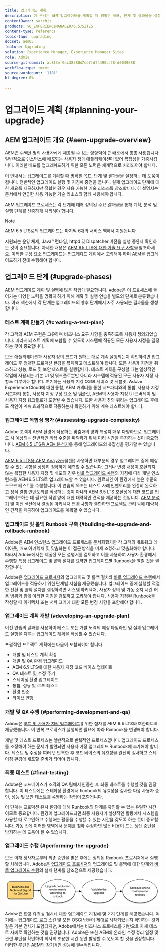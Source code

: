 ```yaml
---
title: 업그레이드 계획
description: 이 문서는 AEM 업그레이드를 계획할 때 명확한 목표, 단계 및 결과물을 설정하는 데 도움이 됩니다.
contentOwner: sarchiz
products: SG_EXPERIENCEMANAGER/6.5/SITES
content-type: reference
topic-tags: upgrading
docset: aem65
feature: Upgrading
solution: Experience Manager, Experience Manager Sites
role: Admin
source-git-commit: ac803ef9ac38380d7ce7fdf4490c428fd0039688
workflow-type: tm+mt
source-wordcount: '1188'
ht-degree: 0%

---
```


# 업그레이드 계획 {#planning-your-upgrade}

## AEM 업그레이드 개요 {#aem-upgrade-overview}

AEM은 수백만 명의 사용자에게 제공될 수 있는 영향력이 큰 배포에서 종종 사용됩니다. 일반적으로 인스턴스에 배포되는 사용자 정의 애플리케이션이 있어 복잡성을 가중시킵니다. 이러한 배포를 업그레이드하기 위한 모든 노력은 체계적으로 처리되어야 합니다.

이 안내서는 업그레이드를 계획할 때 명확한 목표, 단계 및 결과물을 설정하는 데 도움이 됩니다. 전반적인 업그레이드 실행 및 지침에 중점을 둡니다. 실제 업그레이드 단계에 대한 개요를 제공하지만 적합한 경우 사용 가능한 기술 리소스를 참조합니다. 이 설명서는 문서에서 언급한 사용 가능한 기술 리소스와 함께 사용해야 합니다.

AEM 업그레이드 프로세스는 각 단계에 대해 정의된 주요 결과물을 통해 계획, 분석 및 실행 단계를 신중하게 처리해야 합니다.

>[!NOTE]
>
>AEM 6.5 LTS로의 업그레이드는 마지막 6개의 서비스 팩에서 지원됩니다

지원되는 운영 체제, Java™ 런타임, httpd 및 Dispatcher 버전을 실행 중인지 확인하는 것이 중요합니다. 자세한 내용은 [AEM 6.5 LTS에 대한 기술 요구 사항](/help/sites-deploying/technical-requirements.md)을 참조하세요. 이러한 구성 요소 업그레이드는 업그레이드 계획에서 고려해야 하며 AEM을 업그레이드하기 전에 수행해야 합니다.

<!-- Alexandru: drafting for now

## Upgrade Scope and Requirements {#upgrade-scope-requirements}

Below you will find a list of areas that are impacted in a typical AEM Upgrade project:

<table>
 <tbody>
  <tr>
   <td><strong>Component</strong></td>
   <td><strong>Impact</strong></td>
   <td><strong>Description</strong></td>
  </tr>
  <tr>
   <td>Operating System</td>
   <td>Uncertain, but subtle effects</td>
   <td>At the time of the AEM upgrade, it may be time to upgrade the operating system as well and this might have some impact.</td>
  </tr>
  <tr>
   <td>Java&trade; Runtime</td>
   <td>Moderate Impact</td>
   <td>AEM 6.3 requires JRE 1.7.x (64 bit) or later. JRE 1.8 is the only version currently supported by Oracle.</td>
  </tr>
  <tr>
   <td>Hardware</td>
   <td>Moderate Impact</td>
   <td>Online Revision Cleanup requires free<br /> disk space equal to 25% of the repository's size and 15% free heap space<br /> to complete successfully. You may need to upgrade your hardware to<br /> ensure sufficient resources for Online Revision Cleanup to fully<br /> run. Also, if upgrading from a version prior to AEM 6, there<br /> may be additional storage requirements.</td>
  </tr>
  <tr>
   <td>Content Repository (CRX or Oak)</td>
   <td>High Impact</td>
   <td>Starting from version 6.1, AEM does not support CRX2, so a migration to<br /> Oak (CRX3) is required if upgrading from an older version. AEM 6.3 has<br /> implemented a new Segment Node Store that also requires a migration. The<br /> crx2oak tool is used for this purpose.</td>
  </tr>
  <tr>
   <td>AEM Components/Content</td>
   <td>Moderate Impact</td>
   <td><code>/libs</code> and <code>/apps</code> are easily handled through the upgrade, but <code>/etc</code> usually requires some manual reapplication of customizations.</td>
  </tr>
  <tr>
   <td>AEM Services</td>
   <td>Low Impact</td>
   <td>Most AEM core services are tested for upgrade. This is an area of low impact.</td>
  </tr>
  <tr>
   <td>Custom Application Services</td>
   <td>Low to High Impact</td>
   <td>Depending on the application and customization, there may be<br /> dependencies on JVM, operating system versions, and some indexing related<br /> changes, as indexes are not generated automatically in Oak.</td>
  </tr>
  <tr>
   <td>Custom Application Content</td>
   <td>Low to High Impact</td>
   <td>Content that will not be handled through the upgrade can be backed up<br /> before the upgrade takes place and then moved back into the repository.<br /> Most content can be handled through the migration tool.</td>
  </tr>
 </tbody>
</table>

It is important to ensure that you are running a supported operating system, Java&trade; runtime, httpd, and Dispatcher version. For more information, see the [AEM 6.5 Technical Requirements page](/help/sites-deploying/technical-requirements.md). Upgrading these components must be accounted for in your project plan and should take place before upgrading AEM. -->

## 업그레이드 단계 {#upgrade-phases}

AEM 업그레이드 계획 및 실행에 많은 작업이 필요합니다. Adobe은 이 프로세스에 들어가는 다양한 노력을 명확히 하기 위해 계획 및 실행 연습을 별도의 단계로 분류했습니다. 아래 섹션에서 각 단계는 업그레이드의 향후 단계에서 자주 사용되는 결과물을 생성합니다.

<!-- Alexandru:drafting for now

### Planning for Author Training {#planning-for-author-training}

With any new release, there are potential changes to the UI and user workflows that may be introduced. Also, new releases introduce new features that may be beneficial for the business to use. Adobe recommends reviewing the functional changes that have been introduced and organizing a plan to train your users on using them effectively.

![unu_cropped](assets/unu_cropped.png)

New features in AEM 6.5 can be found in [the AEM section of adobe.com](/help/release-notes/release-notes.md). Make sure to note any changes to UIs or product features that are commonly used in your organization. As you look through the new features, also take note of any that can be of value to your organization. After looking through what has changed in AEM 6.5, develop a training plan for your authors. This could involve using freely available resources like the help feature videos or formal training offered through [Adobe Digital Learning Services](https://learning.adobe.com/). -->

### 테스트 계획 만들기 {#creating-a-test-plan}

각 고객의 AEM 구현은 고유하며 비즈니스 요구 사항을 충족하도록 사용자 정의되었습니다. 따라서 테스트 계획에 포함될 수 있도록 시스템에 적용된 모든 사용자 지정을 결정하는 것이 중요합니다.

모든 애플리케이션과 사용자 정의 코드가 원하는 대로 계속 실행되는지 확인하려면 업그레이드 후 정확한 프로덕션 환경을 복제하고 테스트해야 합니다. 모든 사용자 지정을 취소하고 성능, 로드 및 보안 테스트를 실행합니다. 테스트 계획을 구성할 때는 일상적인 작업에 사용되는 기본 UI 및 워크플로뿐만 아니라 시스템에 적용된 모든 사용자 지정 사항도 다루어야 합니다. 여기에는 사용자 지정 OSGI 서비스 및 서블릿, Adobe Experience Cloud에 대한 통합, AEM 커넥터를 통한 서드파티와의 통합, 사용자 지정 서드파티 통합, 사용자 지정 구성 요소 및 템플릿, AEM의 사용자 지정 UI 오버레이 및 사용자 지정 워크플로가 포함될 수 있습니다. 또한 사용자 정의 쿼리는 업그레이드 후에도 색인이 계속 효과적으로 작동하는지 확인하기 위해 계속 테스트해야 합니다.

### 업그레이드 복잡성 평가 {#assessing-upgrade-complexity}

Adobe 고객이 AEM 환경에 적용하는 맞춤화의 양과 특성이 매우 다양하므로, 업그레이드 시 예상되는 전반적인 작업 수준을 파악하기 위해 미리 시간을 투자하는 것이 중요합니다. [AEM 6.5 LTS용 AEM 분석기](/help/sites-deploying/pattern-detector.md)를 통해 업그레이드의 복잡성을 평가할 수 있습니다.

[AEM 6.5 LTS용 AEM Analyzer](/help/sites-deploying/pattern-detector.md)을(를) 사용하면 대부분의 경우 업그레이드 중에 예상할 수 있는 사항을 상당히 정확하게 예측할 수 있습니다. 그러나 변경 내용이 호환되지 않는 복잡한 사용자 지정 및 배포의 경우 [바로 업그레이드 수행](/help/sites-deploying/in-place-upgrade.md)의 지침에 따라 개발 인스턴스를 AEM 6.5 LTS로 업그레이드할 수 있습니다. 완료되면 이 환경에서 높은 수준의 스모크 테스트를 수행합니다. 이 연습의 목표는 테스트 사례 인벤토리를 완전히 완료하고 정식 결함 인벤토리를 작성하는 것이 아니라 AEM 6.5 LTS 호환성에 대한 코드를 업그레이드하는 데 필요한 작업 양에 대한 대략적인 견적을 제공하는 것입니다. [AEM 분석기](/help/sites-deploying/pattern-detector.md) 및 이전 섹션에서 결정된 아키텍처 변경 사항과 결합하면 프로젝트 관리 팀에 대략적인 견적을 제공하여 업그레이드를 계획할 수 있습니다.

### 업그레이드 및 롤백 Runbook 구축 {#building-the-upgrade-and-rollback-runbook}

Adobe은 AEM 인스턴스 업그레이드 프로세스를 문서화했지만 각 고객의 네트워크 레이아웃, 배포 아키텍처 및 맞춤화는 이 접근 방식을 미세 조정하고 맞춤화해야 합니다. 따라서 Adobe에서는 제공된 모든 설명서를 검토하고 이를 사용하여 사용자 환경에서 수행할 특정 업그레이드 및 롤백 절차를 요약한 업그레이드별 Runbook을 알릴 것을 권장합니다.

<!--Alexandru:drafting for now

![runbook-diagram](assets/runbook-diagram.png) -->

Adobe은 [업그레이드 프로시저](/help/sites-deploying/upgrade-procedure.md)의 업그레이드 및 롤백 절차와 [바로 업그레이드 수행](/help/sites-deploying/in-place-upgrade.md)에서 업그레이드를 적용하기 위한 단계별 지침을 제공했습니다. 업그레이드 중에 실행할 적절한 전환 및 롤백 절차를 결정하려면 시스템 아키텍처, 사용자 정의 및 가동 중지 시간 허용 범위와 함께 이러한 지침을 검토하고 고려해야 합니다. 사용자 지정된 Runbook을 작성할 때 아키텍처 또는 서버 크기에 대한 모든 변경 사항을 포함해야 합니다.

### 업그레이드 계획 개발 {#developing-an-upgrade-plan}

이전 연습의 결과를 사용하여 테스트 또는 개발 노력의 예상 타임라인 및 실제 업그레이드 실행을 다루는 업그레이드 계획을 작성할 수 있습니다.

<!--Alexandru: drafting for now

![develop-project-plan](assets/develop-project-plan.png) -->

포괄적인 프로젝트 계획에는 다음이 포함되어야 합니다.

* 개발 및 테스트 계획 확정
* 개발 및 QA 환경 업그레이드
* AEM 6.5 LTS에 대한 사용자 지정 코드 베이스 업데이트
* QA 테스트 및 수정 주기
* 스테이징 환경 업그레이드
* 통합, 성능 및 로드 테스트
* 환경 인증
* 라이브 진행

### 개발 및 QA 수행 {#performing-development-and-qa}

Adobe은 [코드 및 사용자 지정 업그레이드](/help/sites-deploying/upgrading-code-and-customizations.md)를 위한 절차를 AEM 6.5 LTS와 호환되도록 제공했습니다. 이 반복 프로세스가 실행되면 필요에 따라 Runbook을 변경해야 합니다.

<!--Alexandru: drafting for now

![patru_cropped](assets/patru_cropped.png) -->

개발 및 테스트 프로세스는 일반적으로 반복적인 프로세스입니다. 업그레이드 프로세스를 조정해야 하는 문제가 발견되면 사용자 지정 업그레이드 Runbook에 추가해야 합니다. 테스트 및 수정을 여러 번 반복한 후 코드 베이스의 유효성을 완전히 검사하고 스테이징 환경에 배포할 준비가 되어야 합니다.

### 최종 테스트 {#final-testing}

Adobe은 코드베이스가 조직의 QA 팀에서 인증한 후 최종 테스트를 수행할 것을 권장합니다. 이 테스트에는 스테이징 환경에서 Runbook의 유효성을 검사한 다음 사용자 승인, 성능 및 보안 테스트를 수행하는 작업이 포함됩니다.

<!--Alexandru: drafting for now

![cinci_cropped](assets/cinci_cropped.png) -->

이 단계는 프로덕션 유사 환경에 대해 Runbook의 단계를 확인할 수 있는 유일한 시간이므로 중요합니다. 환경이 업그레이드되면 최종 사용자가 일상적인 활동에서 시스템을 사용할 때 로그인하고 수행하는 활동을 수행할 수 있는 시간을 갖도록 하는 것이 중요합니다. 가동 전에 이러한 영역에서 문제를 찾아 수정하면 많은 비용이 드는 생산 중단을 방지하는 데 도움이 될 수 있습니다.

### 업그레이드 수행 {#performing-the-upgrade}

모든 이해 당사자로부터 최종 승인을 받은 후에는 정의된 Runbook 프로시저에서 실행할 차례입니다. Adobe은 [업그레이드 프로시저](/help/sites-deploying/upgrade-procedure.md)의 업그레이드 및 롤백에 대한 단계와 [바로 업그레이드 수행](/help/sites-deploying/in-place-upgrade.md)의 설치 단계를 참조점으로 제공했습니다.

![업그레이드 수행](assets/perform-upgrade.png)

Adobe은 환경 유효성 검사에 대한 업그레이드 지침에 몇 가지 단계를 제공했습니다. 여기에는 업그레이드 로그 스캔 및 모든 OSGi 번들이 제대로 시작되었는지 확인하는 것과 같은 기본 검사가 포함되지만, Adobe에서는 비즈니스 프로세스를 기반으로 자체 테스트 사례로 확인하는 것을 권장합니다. Adobe은 또한 AEM의 온라인 수정 정리 일정 및 관련 루틴을 확인하여 회사의 조용한 시간 동안 발생할 수 있도록 할 것을 권장합니다. 이러한 루틴은 AEM의 장기적인 성능에 필수적입니다.
